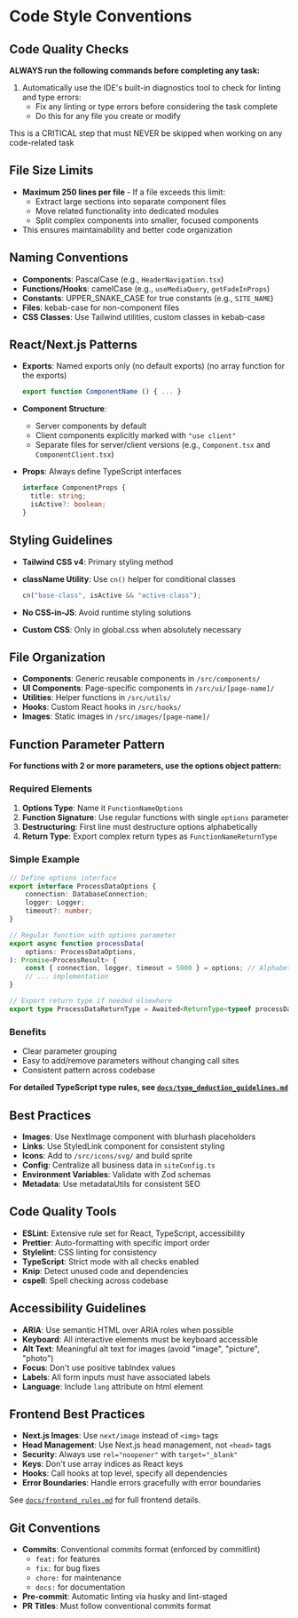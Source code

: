 # Code Style Conventions

## Code Quality Checks

**ALWAYS run the following commands before completing any task:**

1. Automatically use the IDE's built-in diagnostics tool to check for linting and type errors:
   - Fix any linting or type errors before considering the task complete
   - Do this for any file you create or modify

This is a CRITICAL step that must NEVER be skipped when working on any code-related task

## File Size Limits

- **Maximum 250 lines per file** - If a file exceeds this limit:
  - Extract large sections into separate component files
  - Move related functionality into dedicated modules
  - Split complex components into smaller, focused components
- This ensures maintainability and better code organization

## Naming Conventions

- **Components**: PascalCase (e.g., `HeaderNavigation.tsx`)
- **Functions/Hooks**: camelCase (e.g., `useMediaQuery`, `getFadeInProps`)
- **Constants**: UPPER_SNAKE_CASE for true constants (e.g., `SITE_NAME`)
- **Files**: kebab-case for non-component files
- **CSS Classes**: Use Tailwind utilities, custom classes in kebab-case

## React/Next.js Patterns

- **Exports**: Named exports only (no default exports) (no array function for the exports)

  ```typescript
  export function ComponentName () { ... }
  ```

- **Component Structure**:
  - Server components by default
  - Client components explicitly marked with `"use client"`
  - Separate files for server/client versions (e.g., `Component.tsx` and `ComponentClient.tsx`)
- **Props**: Always define TypeScript interfaces

  ```typescript
  interface ComponentProps {
  	title: string;
  	isActive?: boolean;
  }
  ```

## Styling Guidelines

- **Tailwind CSS v4**: Primary styling method
- **className Utility**: Use `cn()` helper for conditional classes

  ```typescript
  cn("base-class", isActive && "active-class");
  ```

- **No CSS-in-JS**: Avoid runtime styling solutions
- **Custom CSS**: Only in global.css when absolutely necessary

## File Organization

- **Components**: Generic reusable components in `/src/components/`
- **UI Components**: Page-specific components in `/src/ui/[page-name]/`
- **Utilities**: Helper functions in `/src/utils/`
- **Hooks**: Custom React hooks in `/src/hooks/`
- **Images**: Static images in `/src/images/[page-name]/`

## Function Parameter Pattern

**For functions with 2 or more parameters, use the options object pattern:**

### Required Elements

1. **Options Type**: Name it `FunctionNameOptions`
2. **Function Signature**: Use regular functions with single `options` parameter
3. **Destructuring**: First line must destructure options alphabetically
4. **Return Type**: Export complex return types as `FunctionNameReturnType`

### Simple Example

```typescript
// Define options interface
export interface ProcessDataOptions {
	connection: DatabaseConnection;
	logger: Logger;
	timeout?: number;
}

// Regular function with options parameter
export async function processData(
	options: ProcessDataOptions,
): Promise<ProcessResult> {
	const { connection, logger, timeout = 5000 } = options; // Alphabetical destructuring
	// ... implementation
}

// Export return type if needed elsewhere
export type ProcessDataReturnType = Awaited<ReturnType<typeof processData>>;
```

### Benefits

- Clear parameter grouping
- Easy to add/remove parameters without changing call sites
- Consistent pattern across codebase

**For detailed TypeScript type rules, see [`docs/type_deduction_guidelines.md`](./type_deduction_guidelines.md)**

## Best Practices

- **Images**: Use NextImage component with blurhash placeholders
- **Links**: Use StyledLink component for consistent styling
- **Icons**: Add to `/src/icons/svg/` and build sprite
- **Config**: Centralize all business data in `siteConfig.ts`
- **Environment Variables**: Validate with Zod schemas
- **Metadata**: Use metadataUtils for consistent SEO

## Code Quality Tools

- **ESLint**: Extensive rule set for React, TypeScript, accessibility
- **Prettier**: Auto-formatting with specific import order
- **Stylelint**: CSS linting for consistency
- **TypeScript**: Strict mode with all checks enabled
- **Knip**: Detect unused code and dependencies
- **cspell**: Spell checking across codebase

## Accessibility Guidelines

- **ARIA**: Use semantic HTML over ARIA roles when possible
- **Keyboard**: All interactive elements must be keyboard accessible
- **Alt Text**: Meaningful alt text for images (avoid "image", "picture", "photo")
- **Focus**: Don't use positive tabIndex values
- **Labels**: All form inputs must have associated labels
- **Language**: Include `lang` attribute on html element

## Frontend Best Practices

- **Next.js Images**: Use `next/image` instead of `<img>` tags
- **Head Management**: Use Next.js head management, not `<head>` tags
- **Security**: Always use `rel="noopener"` with `target="_blank"`
- **Keys**: Don't use array indices as React keys
- **Hooks**: Call hooks at top level, specify all dependencies
- **Error Boundaries**: Handle errors gracefully with error boundaries

See [`docs/frontend_rules.md`](./frontend_rules.md) for full frontend details.

## Git Conventions

- **Commits**: Conventional commits format (enforced by commitlint)
  - `feat:` for features
  - `fix:` for bug fixes
  - `chore:` for maintenance
  - `docs:` for documentation
- **Pre-commit**: Automatic linting via husky and lint-staged
- **PR Titles**: Must follow conventional commits format
